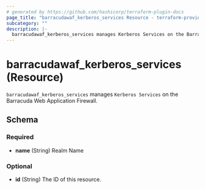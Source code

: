 ```yaml
---
# generated by https://github.com/hashicorp/terraform-plugin-docs
page_title: "barracudawaf_kerberos_services Resource - terraform-provider-barracudawaf"
subcategory: ""
description: |-
  barracudawaf_kerberos_services manages Kerberos Services on the Barracuda Web Application Firewall.
---
```


# barracudawaf_kerberos_services (Resource)

`barracudawaf_kerberos_services` manages `Kerberos Services` on the Barracuda Web Application Firewall.



<!-- schema generated by tfplugindocs -->
## Schema

### Required

- **name** (String) Realm Name

### Optional

- **id** (String) The ID of this resource.


